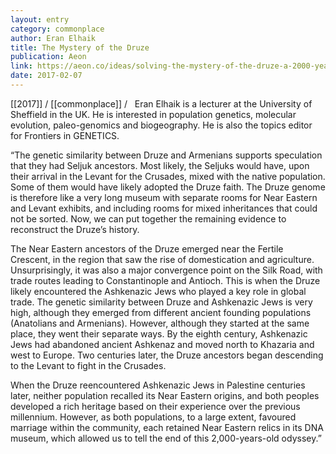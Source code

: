 ```yaml
---
layout: entry
category: commonplace
author: Eran Elhaik
title: The Mystery of the Druze
publication: Aeon
link: https://aeon.co/ideas/solving-the-mystery-of-the-druze-a-2000-year-old-odyssey
date: 2017-02-07
---
```


[[2017]] / [[commonplace]] / 
 
Eran Elhaik is a lecturer at the University of Sheffield in the UK. He is interested in population genetics, molecular evolution, paleo-genomics and biogeography. He is also the topics editor for Frontiers in GENETICS.

“The genetic similarity between Druze and Armenians supports speculation that they had Seljuk ancestors. Most likely, the Seljuks would have, upon their arrival in the Levant for the Crusades, mixed with the native population. Some of them would have likely adopted the Druze faith. The Druze genome is therefore like a very long museum with separate rooms for Near Eastern and Levant exhibits, and including rooms for mixed inheritances that could not be sorted. Now, we can put together the remaining evidence to reconstruct the Druze’s history.

The Near Eastern ancestors of the Druze emerged near the Fertile Crescent, in the region that saw the rise of domestication and agriculture. Unsurprisingly, it was also a major convergence point on the Silk Road, with trade routes leading to Constantinople and Antioch. This is when the Druze likely encountered the Ashkenazic Jews who played a key role in global trade. The genetic similarity between Druze and Ashkenazic Jews is very high, although they emerged from different ancient founding populations (Anatolians and Armenians). However, although they started at the same place, they went their separate ways. By the eighth century, Ashkenazic Jews had abandoned ancient Ashkenaz and moved north to Khazaria and west to Europe. Two centuries later, the Druze ancestors began descending to the Levant to fight in the Crusades.

When the Druze reencountered Ashkenazic Jews in Palestine centuries later, neither population recalled its Near Eastern origins, and both peoples developed a rich heritage based on their experience over the previous millennium. However, as both populations, to a large extent, favoured marriage within the community, each retained Near Eastern relics in its DNA museum, which allowed us to tell the end of this 2,000-years-old odyssey.”